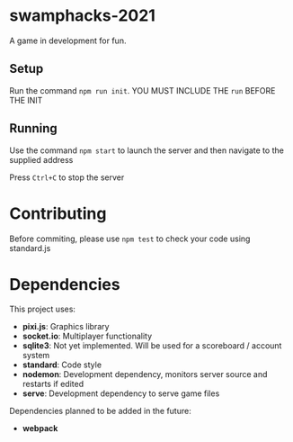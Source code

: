 # swamphacks-2021

A game in development for fun.

## Setup

Run the command `npm run init`. YOU MUST INCLUDE THE `run` BEFORE THE INIT

## Running

Use the command `npm start` to launch the server and then navigate to the supplied address

Press `Ctrl+C` to stop the server

# Contributing

Before commiting, please use `npm test` to check your code using standard.js

# Dependencies 

This project uses:
- **pixi.js**: Graphics library
- **socket.io**: Multiplayer functionality
- **sqlite3**: Not yet implemented. Will be used for a scoreboard / account system
- **standard**: Code style
- **nodemon**: Development dependency, monitors server source and restarts if edited
- **serve**: Development dependency to serve game files

Dependencies planned to be added in the future:
- **webpack**
